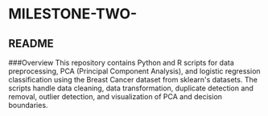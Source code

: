 # MILESTONE-TWO-
## README
###Overview
This repository contains Python and R scripts for data preprocessing, PCA (Principal Component Analysis), and logistic regression classification using the Breast Cancer dataset from sklearn's datasets. The scripts handle data cleaning, data transformation, duplicate detection and removal, outlier detection, and visualization of PCA and decision boundaries.
